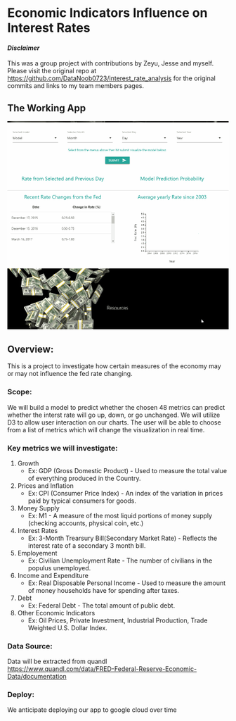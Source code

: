 # Economic Indicators Influence on Interest Rates
#### *Disclaimer* 
This was a group project with contributions by Zeyu, Jesse and myself. Please visit the original repo at https://github.com/DataNoob0723/interest_rate_analysis for the original commits and links to my team members pages.

## The Working App 

![Interest Rate Prediction Demo](images/exampleRun.gif)

## Overview:
This is a project to investigate how certain measures of the economy may or may not influence the fed rate changing.

### Scope: 
We will build a model to predict whether the chosen 48 metrics can predict whether the interst rate will go up, down, or 
go unchanged. We will utilize D3 to allow user interaction on our charts.
The user will be able to choose from a list of metrics which will change the visualization in real time.

### Key metrics we will investigate:

1. Growth 
    * Ex: GDP (Gross Domestic Product) - Used to measure the total value of everything produced in the Country. 
2. Prices and Inflation
    * Ex: CPI (Consumer Price Index) - An index of the variation in prices paid by typical consumers for goods. 
3. Money Supply 
    * Ex: M1  - A measure of the most liquid portions of money supply (checking accounts, physical coin, etc.) 
4. Interest Rates 
    * Ex: 3-Month Trearsury Bill(Secondary Market Rate) - Reflects the interest rate of a secondary 3 month bill. 
5. Employement 
    * Ex: Civilian Unemployment Rate - The number of civilians in the populus unemployed. 
6. Income and Expenditure 
    * Ex: Real Disposable Personal Income - Used to measure the amount of money households have for spending after taxes. 
7. Debt
    * Ex: Federal Debt - The total amount of public debt. 
8. Other Economic Indicators 
    * Ex: Oil Prices, Private Investment, Industrial Production, Trade Weighted U.S. Dollar Index. 

### Data Source:
Data will be extracted from quandl<br>
https://www.quandl.com/data/FRED-Federal-Reserve-Economic-Data/documentation

### Deploy:
We anticipate deploying our app to google cloud over time


